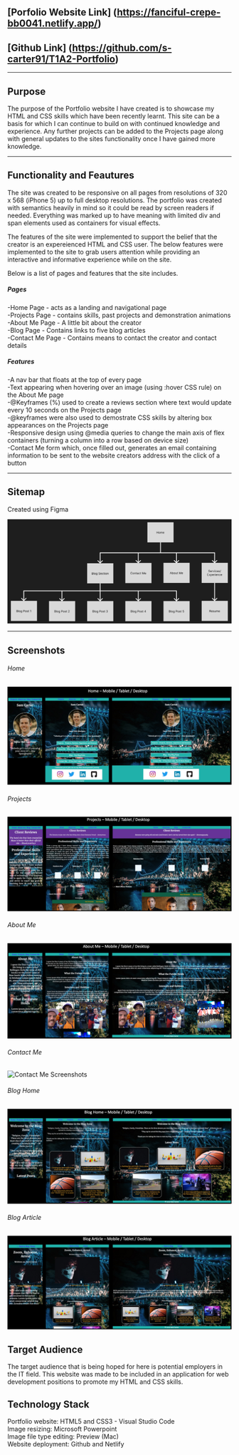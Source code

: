 ## [Porfolio Website Link] (https://fanciful-crepe-bb0041.netlify.app/)

## [Github Link] (https://github.com/s-carter91/T1A2-Portfolio)

---

##  Purpose

The purpose of the Portfolio website I have created is to showcase my HTML and CSS skills which have been recently learnt. This site can be a basis for which I can continue to build on with continued knowledge and experience. Any further projects can be added to the Projects page along with general updates to the sites functionality once I have gained more knowledge.

---

## Functionality and Feautures

The site was created to be responsive on all pages from resolutions of 320 x 568 (iPhone 5) up to full desktop resolutions. The portfolio was created with semantics heavily in mind so it could be read by screen readers if needed. Everything was marked up to have meaning with limited div and span elements used as containers for visual effects.

The features of the site were implemented to support the belief that the creator is an expereienced HTML and CSS user. The below features were implemented to the site to grab users attention while providing an interactive and informative experience while on the site.

Below is a list of pages and features that the site includes.

##### Pages  
-Home Page - acts as a landing and navigational page  
-Projects Page - contains skills, past projects and demonstration animations  
-About Me Page - A little bit about the creator  
-Blog Page - Contains links to five blog articles  
-Contact Me Page - Contains means to contact the creator and contact details

##### Features  
-A nav bar that floats at the top of every page  
-Text appearing when hovering over an image (using :hover CSS rule) on the About Me page  
-@Keyframes (%) used to create a reviews section where text would update every 10 seconds on the Projects page  
-@keyframes were also used to demostrate CSS skills by altering box appearances on the Projects page  
-Responsive design using @media queries to change the main axis of flex containers (turning a column into a row based on device size)  
-Contact Me form which, once filled out, generates an email containing information to be sent to the website creators address with the click of a button  

---

## Sitemap

Created using Figma

![Sitemap Image](/docs/Site%20Map.png)

---

## Screenshots

###### Home
![Home Screenshot](/docs/home-screenshots.png)

###### Projects
![Projects Screenshots](/docs/projects-screenshots.png)

###### About Me
![About Me Screenshots](/docs/aboutme-screenshots.png)

###### Contact Me
![Contact Me Screenshots](/docs/contactme-screenshots)

###### Blog Home
![Blog Home Screenshots](/docs/bloghome-screenshots.png)

###### Blog Article
![Blog Article Screenshots](/docs/blogarticle-screenshots.png)


## Target Audience

The target audience that is being hoped for here is potential employers in the IT field. This website was made to be included in an application for web development positions to promote my HTML and CSS skills.

## Technology Stack

Portfolio website: HTML5 and CSS3 - Visual Studio Code  
Image resizing: Microsoft Powerpoint  
Image file type editing: Preview (Mac)  
Website deployment: Github and Netlify